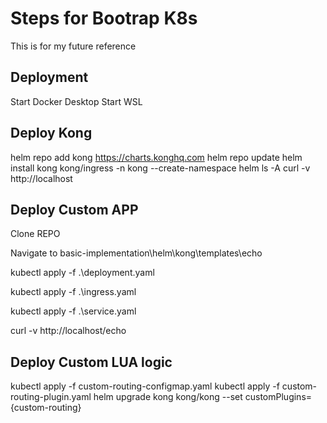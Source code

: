 
# Steps for Bootrap K8s

This is for my future reference



## Deployment

Start Docker Desktop 
Start WSL 



## Deploy Kong

helm repo add kong https://charts.konghq.com
helm repo update
helm install kong kong/ingress -n kong --create-namespace
helm ls -A
curl -v http://localhost

## Deploy Custom APP

Clone REPO 

Navigate to basic-implementation\helm\kong\templates\echo

kubectl apply -f .\deployment.yaml

kubectl apply -f .\ingress.yaml

kubectl apply -f .\service.yaml

curl -v http://localhost/echo

## Deploy Custom LUA logic 

kubectl apply -f custom-routing-configmap.yaml
kubectl apply -f custom-routing-plugin.yaml
helm upgrade kong kong/kong --set customPlugins={custom-routing}